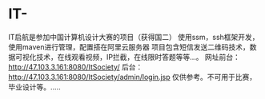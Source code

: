# IT-
IT启航是参加中国计算机设计大赛的项目（获得国二）
使用ssm，ssh框架开发，使用maven进行管理，配置搭在阿里云服务器
项目包含短信发送二维码技术，数据可视化技术，在线观看视频，IP拦截，在线限时答题等等...。
网址前台：http://47.103.3.161:8080/ItSociety/
后台：http://47.103.3.161:8080/ItSociety/admin/login.jsp
仅供参考。不可用于比赛，毕业设计等。.....

